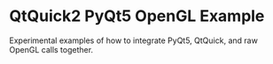 # QtQuick2 PyQt5 OpenGL Example

Experimental examples of how to integrate PyQt5, QtQuick, and raw OpenGL calls together.
